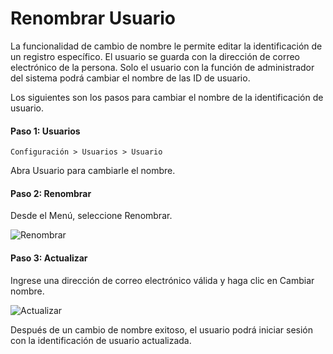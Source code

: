 <!-- add-breadcrumbs -->
# Renombrar Usuario

La funcionalidad de cambio de nombre le permite editar la identificación de un registro específico. El usuario se guarda con la dirección de correo electrónico de la persona. Solo el usuario con la función de administrador del sistema podrá cambiar el nombre de las ID de usuario.

Los siguientes son los pasos para cambiar el nombre de la identificación de usuario.

#### Paso 1: Usuarios

`Configuración > Usuarios > Usuario`

Abra Usuario para cambiarle el nombre.

#### Paso 2: Renombrar

Desde el Menú, seleccione Renombrar.

<img alt="Renombrar" class="screenshot" src="{{docs_base_url}}/assets/img/articles/rename-user-1.png">

#### Paso 3: Actualizar

Ingrese una dirección de correo electrónico válida y haga clic en Cambiar nombre.

<img alt="Actualizar" class="screenshot" src="{{docs_base_url}}/assets/img/articles/rename-user-2.png"> 

Después de un cambio de nombre exitoso, el usuario podrá iniciar sesión con la identificación de usuario actualizada.

<!-- markdown -->
